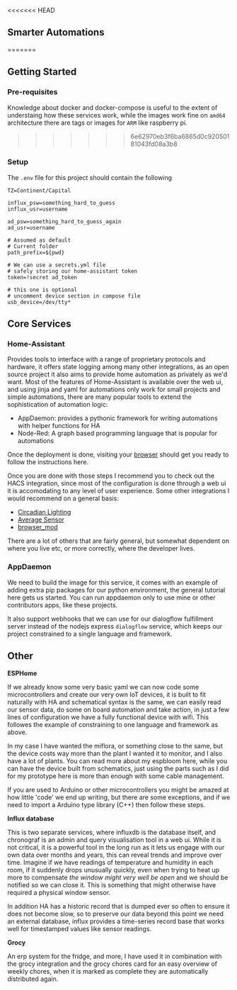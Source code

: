 <<<<<<< HEAD
## Smarter Automations
=======
## Getting Started
### Pre-requisites

Knowledge about docker and docker-compose is useful to the extent of understaing how these services work, while the images work fine on `amd64` architecture there are tags or images for `ARM` like raspberry pi. 
>>>>>>> 6e62970eb3f6ba6865d0c92050181043fd08a3b8

### Setup
The `.env` file for this project should contain the following 
```
TZ=Continent/Capital

influx_psw=something_hard_to_guess
influx_usr=username

ad_psw=something_hard_to_guess_again
ad_usr=username

# Assumed as default
# Current folder
path_prefix=${pwd}

# We can use a secrets.yml file
# safely storing our home-assistant token
token=!secret ad_token

# this one is optional
# uncomment device section in compose file
usb_device=/dev/tty*
```

## Core Services

### Home-Assistant

Provides tools to interface with a range of proprietary protocols and hardware, it offers state logging among many other integrations, as an open source project it also aims to provide home automation as privately as we'd want. Most of the features of Home-Assistant is available over the web ui, and using jinja and yaml for automations only work for small projects and simple automations, there are many popular tools to extend the sophistication of automation logic:
- AppDaemon: provides a pythonic framework for writing automations with helper functions for HA
- Node-Red: A graph based programming language that is popular for automations

Once the deployment is done, visiting your [browser](localhost:8123) should get you ready to follow the instructions here.

Once you are done with those steps I recommend you to check out the HACS integration, since most of the configuration is done through a web ui it is accomodating to any level of user experience. Some other integrations I would recommend on a general basis:
- [Circadian Lighting](https://github.com/claytonjn/hass-circadian_lighting)
- [Average Sensor](https://github.com/Limych/ha-average)
- [browser_mod](https://github.com/thomasloven/hass-browser_mod)

There are a lot of others that are fairly general, but somewhat dependent on where you live etc, or more correctly, where the developer lives.

### AppDaemon
We need to build the image for this service, it comes with an example of adding extra pip packages for our python environment, the general tutorial here gets us started. You can run appdaemon only to use mine or other contributors apps, like these projects.

It also support webhooks that we can use for our dialogflow fulfillment server instead of the nodejs express `dialogflow` service, which keeps our project constrained to a single language and framework. 


## Other
**ESPHome**

If we already know some very basic yaml we can now code some microcontrollers and create our very own IoT devices, it is built to fit naturally with HA and schematical syntax is the same, we can easily read our sensor data, do some on board automation and take action, in just a few lines of configuration we have a fully functional device with wifi. This followes the example of constraining to one language and framework as above.

In my case I have wanted the miflora, or something close to the same, but the device costs way more than the plant I wanted it to monitor, and I also have a lot of plants.
You can read more about my espbloom here, while you can have the device built from schematics, just using the parts such as I did for my prototype here is more than enough with some cable management.

If you are used to Arduino or other microcontrollers you might be amazed at how little 'code' we end up writing, but there are some exceptions, and if we need to import a Arduino type library (C++) then follow these steps.

**Influx database**

This is two separate services, where influxdb is the database itself, and chronograf is an admin and query visualisation tool in a web ui.
While it is not critical, it is a powerful tool in the long run as it lets us engage with our own data over months and years, this can reveal trends and improve over time. Imagine if we have readings of temperature and humidity in each room, if it suddenly drops unusually quickly, even when trying to heat up more to compensate _the window might very well be open_ and we should be notified so we can close it. This is something that might otherwise have required a physical window sensor.

In addition HA has a historic record that is dumped ever so often to ensure it does not become slow, so to preserve our data beyond this point we need an external database, influx provides a time-series record base that works well for timestamped values like sensor readings.

**Grocy**

An erp system for the fridge, and more, I have used it in combination with the grocy integration and the grocy chores card for an easy overview of weekly chores, when it is marked as complete they are automatically distributed again.

